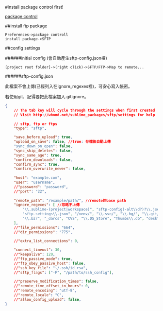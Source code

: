 
#install package control first!

[package control]

##install ftp package

```
Preferences->package controll
install package->SFTP
```

##config settings


######initial config (會自動產生sftp-config.json檔)

```
[project root folder]->(right click)->SFTP/FTP->Map to remote...
```

######sftp-config.json

此檔案不會上傳(已經列入在ignore_regexes裡)，可安心寫入帳密。

若使用git，記得要把此檔案加入.gitignore。
```json
{
    // The tab key will cycle through the settings when first created
    // Visit http://wbond.net/sublime_packages/sftp/settings for help
    
    // sftp, ftp or ftps
    "type": "sftp",

    "save_before_upload": true,
    "upload_on_save": false, //true: 存檔後自動上傳
    "sync_down_on_open": false,
    "sync_skip_deletes": false,
    "sync_same_age": true,
    "confirm_downloads": false,
    "confirm_sync": true,
    "confirm_overwrite_newer": false,
    
    "host": "example.com",
    "user": "username",
    //"password": "password",
    //"port": "22",
    
    "remote_path": "/example/path/", //remote的base path
    "ignore_regexes": [ //忽略不上傳
        "\\.sublime-(project|workspace)", "sftp-config(-alt\\d?)?\\.json",
        "sftp-settings\\.json", "/venv/", "\\.svn/", "\\.hg/", "\\.git/",
        "\\.bzr", "_darcs", "CVS", "\\.DS_Store", "Thumbs\\.db", "desktop\\.ini"
    ],
    //"file_permissions": "664",
    //"dir_permissions": "775",
    
    //"extra_list_connections": 0,

    "connect_timeout": 30,
    //"keepalive": 120,
    //"ftp_passive_mode": true,
    //"ftp_obey_passive_host": false,
    //"ssh_key_file": "~/.ssh/id_rsa",
    //"sftp_flags": ["-F", "/path/to/ssh_config"],
    
    //"preserve_modification_times": false,
    //"remote_time_offset_in_hours": 0,
    //"remote_encoding": "utf-8",
    //"remote_locale": "C",
    //"allow_config_upload": false,
}
```



[package control]:https://github.com/up9cloud/blog/blob/master/editor/sublime/%E5%AE%89%E8%A3%9Dpackage%20control.md
